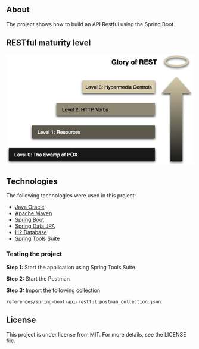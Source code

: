 ## About
The project shows how to build an API Restful using the Spring Boot.

## RESTful maturity level
![](references/restful-maturity-model.png)

## Technologies
The following technologies were used in this project:

* [Java Oracle](https://www.oracle.com/java/)
* [Apache Maven](https://maven.apache.org/)
* [Spring Boot](https://spring.io/projects/spring-boot)
* [Spring Data JPA](https://spring.io/projects/spring-data-jpa)
* [H2 Database](https://www.h2database.com/html/main.html)
* [Spring Tools Suite](https://spring.io/tools)

### Testing the project
**Step 1:** Start the application using Spring Tools Suite.

**Step 2:** Start the Postman

**Step 3:** Import the following collection

```
references/spring-boot-api-restful.postman_collection.json
```

## License
This project is under license from MIT. For more details, see the LICENSE file.
